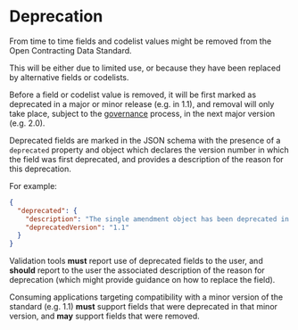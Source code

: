 # Deprecation

From time to time fields and codelist values might be removed from the Open Contracting Data Standard.

This will be either due to limited use, or because they have been replaced by alternative fields or codelists.

Before a field or codelist value is removed, it will be first marked as deprecated in a major or minor release (e.g. in 1.1), and removal will only take place, subject to the [governance](index.md#deprecation-policy) process, in the next major version (e.g. 2.0).

Deprecated fields are marked in the JSON schema with the presence of a `deprecated` property and object which declares the version number in which the field was first deprecated, and provides a description of the reason for this deprecation.

For example:

```json
{
  "deprecated": {
    "description": "The single amendment object has been deprecated in favor of including amendments in an amendments (plural) array.",
    "deprecatedVersion": "1.1"
  }
}
```

Validation tools **must** report use of deprecated fields to the user, and **should** report to the user the associated description of the reason for deprecation (which might provide guidance on how to replace the field).

Consuming applications targeting compatibility with a minor version of the standard (e.g. 1.1) **must** support fields that were deprecated in that minor version, and **may** support fields that were removed.
